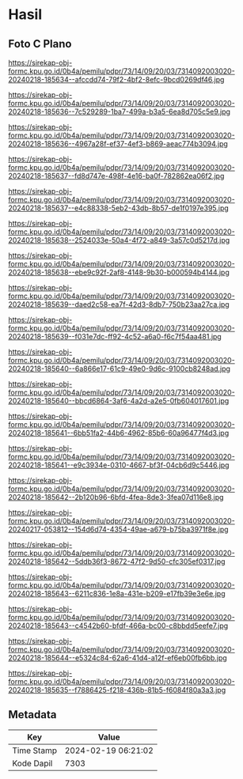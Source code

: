 # Hasil

## Foto C Plano

https://sirekap-obj-formc.kpu.go.id/0b4a/pemilu/pdpr/73/14/09/20/03/7314092003020-20240218-185634--afccdd74-79f2-4bf2-8efc-9bcd0269df46.jpg

https://sirekap-obj-formc.kpu.go.id/0b4a/pemilu/pdpr/73/14/09/20/03/7314092003020-20240218-185636--7c529289-1ba7-499a-b3a5-6ea8d705c5e9.jpg

https://sirekap-obj-formc.kpu.go.id/0b4a/pemilu/pdpr/73/14/09/20/03/7314092003020-20240218-185636--4967a28f-ef37-4ef3-b869-aeac774b3094.jpg

https://sirekap-obj-formc.kpu.go.id/0b4a/pemilu/pdpr/73/14/09/20/03/7314092003020-20240218-185637--fd8d747e-498f-4e16-ba0f-782862ea06f2.jpg

https://sirekap-obj-formc.kpu.go.id/0b4a/pemilu/pdpr/73/14/09/20/03/7314092003020-20240218-185637--e4c88338-5eb2-43db-8b57-de1f0197e395.jpg

https://sirekap-obj-formc.kpu.go.id/0b4a/pemilu/pdpr/73/14/09/20/03/7314092003020-20240218-185638--2524033e-50a4-4f72-a849-3a57c0d5217d.jpg

https://sirekap-obj-formc.kpu.go.id/0b4a/pemilu/pdpr/73/14/09/20/03/7314092003020-20240218-185638--ebe9c92f-2af8-4148-9b30-b000594b4144.jpg

https://sirekap-obj-formc.kpu.go.id/0b4a/pemilu/pdpr/73/14/09/20/03/7314092003020-20240218-185639--daed2c58-ea7f-42d3-8db7-750b23aa27ca.jpg

https://sirekap-obj-formc.kpu.go.id/0b4a/pemilu/pdpr/73/14/09/20/03/7314092003020-20240218-185639--f031e7dc-ff92-4c52-a6a0-f6c7f54aa481.jpg

https://sirekap-obj-formc.kpu.go.id/0b4a/pemilu/pdpr/73/14/09/20/03/7314092003020-20240218-185640--6a866e17-61c9-49e0-9d6c-9100cb8248ad.jpg

https://sirekap-obj-formc.kpu.go.id/0b4a/pemilu/pdpr/73/14/09/20/03/7314092003020-20240218-185640--bbcd6864-3af6-4a2d-a2e5-0fb604017601.jpg

https://sirekap-obj-formc.kpu.go.id/0b4a/pemilu/pdpr/73/14/09/20/03/7314092003020-20240218-185641--6bb51fa2-44b6-4962-85b6-60a96477f4d3.jpg

https://sirekap-obj-formc.kpu.go.id/0b4a/pemilu/pdpr/73/14/09/20/03/7314092003020-20240218-185641--e9c3934e-0310-4667-bf3f-04cb6d9c5446.jpg

https://sirekap-obj-formc.kpu.go.id/0b4a/pemilu/pdpr/73/14/09/20/03/7314092003020-20240218-185642--2b120b96-6bfd-4fea-8de3-3fea07d116e8.jpg

https://sirekap-obj-formc.kpu.go.id/0b4a/pemilu/pdpr/73/14/09/20/03/7314092003020-20240217-053812--154d6d74-4354-49ae-a679-b75ba3971f8e.jpg

https://sirekap-obj-formc.kpu.go.id/0b4a/pemilu/pdpr/73/14/09/20/03/7314092003020-20240218-185642--5ddb36f3-8672-47f2-9d50-cfc305ef0317.jpg

https://sirekap-obj-formc.kpu.go.id/0b4a/pemilu/pdpr/73/14/09/20/03/7314092003020-20240218-185643--6211c836-1e8a-431e-b209-e17fb39e3e6e.jpg

https://sirekap-obj-formc.kpu.go.id/0b4a/pemilu/pdpr/73/14/09/20/03/7314092003020-20240218-185643--c4542b60-bfdf-466a-bc00-c8bbdd5eefe7.jpg

https://sirekap-obj-formc.kpu.go.id/0b4a/pemilu/pdpr/73/14/09/20/03/7314092003020-20240218-185644--e5324c84-62a6-41d4-a12f-ef6eb00fb6bb.jpg

https://sirekap-obj-formc.kpu.go.id/0b4a/pemilu/pdpr/73/14/09/20/03/7314092003020-20240218-185635--f7886425-f218-436b-81b5-f6084f80a3a3.jpg


## Metadata

| Key        | Value               |
| ---------- | ------------------- |
| Time Stamp | 2024-02-19 06:21:02 |
| Kode Dapil | 7303                |



